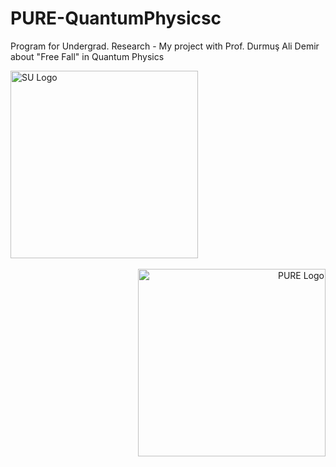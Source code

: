 # PURE-QuantumPhysicsc
Program for Undergrad. Research - My project with Prof. Durmuş Ali Demir about "Free Fall" in Quantum Physics

<div align="left">
    <img src="https://sabanciuniv.edu/themes/custom/su/logo.svg" alt="SU Logo" width="300"/>
</div>
<br>
<div align="right">
    <img src="https://pure.sabanciuniv.edu/sites/pure.sabanciuniv.edu/files/pure-logo.png" alt="PURE Logo" width="300"/>
</div>
